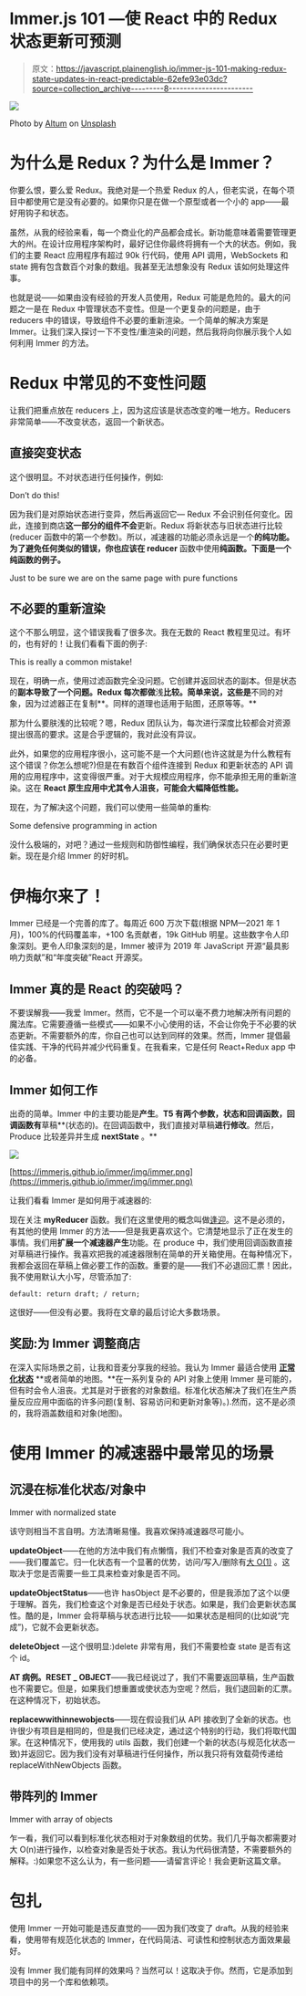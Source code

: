 # Immer.js 101 —使 React 中的 Redux 状态更新可预测

> 原文：<https://javascript.plainenglish.io/immer-js-101-making-redux-state-updates-in-react-predictable-62efe93e03dc?source=collection_archive---------8----------------------->

![](img/1d6bfdc9237f3fe9cf780c7f1a8862d5.png)

Photo by [Altum](https://unsplash.com/@altumcode) on [Unsplash](https://unsplash.com/)

# 为什么是 Redux？为什么是 Immer？

你要么恨，要么爱 Redux。我绝对是一个热爱 Redux 的人，但老实说，在每个项目中都使用它是没有必要的。如果你只是在做一个原型或者一个小的 app——最好用钩子和状态。

虽然，从我的经验来看，每一个商业化的产品都会成长。新功能意味着需要管理更大的州。在设计应用程序架构时，最好记住你最终将拥有一个大的状态。例如，我们的主要 React 应用程序有超过 90k 行代码，使用 API 调用，WebSockets 和 state 拥有包含数百个对象的数组。我甚至无法想象没有 Redux 该如何处理这件事。

也就是说——如果由没有经验的开发人员使用，Redux 可能是危险的。最大的问题之一是在 Redux 中管理状态不变性。但是一个更复杂的问题是，由于 reducers 中的错误，导致组件不必要的重新渲染。一个简单的解决方案是 Immer。让我们深入探讨一下不变性/重渲染的问题，然后我将向你展示我个人如何利用 Immer 的方法。

# Redux 中常见的不变性问题

让我们把重点放在 reducers 上，因为这应该是状态改变的唯一地方。Reducers 非常简单——不改变状态，返回一个新状态。

## 直接突变状态

这个很明显。不对状态进行任何操作，例如:

Don’t do this!

因为我们是对原始状态进行变异，然后再返回它— Redux 不会识别任何变化。因此，连接到商店**这一部分的组件不会**更新。Redux 将新状态与旧状态进行比较(reducer 函数中的第一个参数)。所以，减速器的功能必须永远是一个**的纯功能。为了避免任何类似的错误，你也应该在 reducer** 函数中使用**纯函数。下面是一个纯函数的例子。**

Just to be sure we are on the same page with pure functions

## 不必要的重新渲染

这个不那么明显，这个错误我看了很多次。我在无数的 React 教程里见过。有坏的，也有好的！让我们看看下面的例子:

This is really a common mistake!

现在，明确一点，使用过滤函数完全没问题。它创建并返回状态的副本。但是状态的**副本导致了一个问题。Redux 每次都做**浅**比较。简单来说，这些是**不同的对象，因为过滤器正在复制**。同样的道理也适用于贴图，还原等等。**

那为什么要肤浅的比较呢？嗯，Redux 团队认为，每次进行深度比较都会对资源提出很高的要求。这是合乎逻辑的，我对此没有异议。

此外，如果您的应用程序很小，这可能不是一个大问题(也许这就是为什么教程有这个错误？你怎么想呢?)但是在有数百个组件连接到 Redux 和更新状态的 API 调用的应用程序中，这变得很严重。对于大规模应用程序，你不能承担无用的重新渲染。这在 **React 原生应用中尤其令人沮丧，可能会大幅降低性能。**

现在，为了解决这个问题，我们可以使用一些简单的重构:

Some defensive programming in action

没什么极端的，对吧？通过一些规则和防御性编程，我们确保状态只在必要时更新。现在是介绍 Immer 的好时机。

# 伊梅尔来了！

Immer 已经是一个完善的库了。每周近 600 万次下载(根据 NPM—2021 年 1 月)，100%的代码覆盖率，+100 名贡献者，19k GitHub 明星。这些数字令人印象深刻。更令人印象深刻的是，Immer 被评为 2019 年 JavaScript 开源“最具影响力贡献”和“年度突破”React 开源奖。

## Immer 真的是 React 的突破吗？

不要误解我——我爱 Immer。然而，它不是一个可以毫不费力地解决所有问题的魔法库。它需要遵循一些模式——如果不小心使用的话，不会让你免于不必要的状态更新。不需要额外的库，你自己也可以达到同样的效果。然而，Immer 提倡最佳实践、干净的代码并减少代码重复。在我看来，它是任何 React+Redux app 中的必备。

## Immer 如何工作

出奇的简单。Immer 中的主要功能是**产生**。**T5 有两个参数，**状态**和回调函数，回调函数有**草稿**(状态的)。在回调函数中，我们直接对草稿**进行修改**。然后，Produce 比较差异并生成 **nextState** 。**

![](img/b2532e9c88842ef8bafd7a4a3829b356.png)

[https://immerjs.github.io/immer/img/immer.png](https://immerjs.github.io/immer/img/immer.png)

让我们看看 Immer 是如何用于减速器的:

现在关注 **myReducer** 函数。我们在这里使用的概念叫做[逢迎](https://javascript.info/currying-partials)。这不是必须的，有其他的使用 Immer 的方法——但是我更喜欢这个。它清楚地显示了正在发生的事情。我们用**扩展一个减速器产生**功能。在 produce 中，我们使用回调函数直接对草稿进行操作。我喜欢把我的减速器限制在简单的开关箱使用。在每种情况下，我都会返回在草稿上做必要工作的函数。重要的是——我们不必退回汇票！因此，我不使用默认大小写，尽管添加了:

```
default: return draft; / return;
```

这很好——但没有必要。我将在文章的最后讨论大多数场景。

## 奖励:为 Immer 调整商店

在深入实际场景之前，让我和音麦分享我的经验。我认为 Immer 最适合使用 [**正常化状态**](https://redux.js.org/recipes/structuring-reducers/normalizing-state-shape) **或者简单的地图。**在一系列复杂的 API 对象上使用 Immer 是可能的，但有时会令人沮丧。尤其是对于嵌套的对象数组。标准化状态解决了我们在生产质量反应应用中面临的许多问题(复制、容易访问和更新对象等)。).然而，这不是必须的，我将涵盖数组和对象(地图)。

# 使用 Immer 的减速器中最常见的场景

## 沉浸在标准化状态/对象中

Immer with normalized state

该守则相当不言自明。方法清晰易懂。我喜欢保持减速器尽可能小。

**updateObject**——在他的方法中我们有点懒惰，我们不检查对象是否真的改变了——我们覆盖它。归一化状态有一个显著的优势，访问/写入/删除有[大 O(1)](https://dev.to/adafia/brief-performance-analysis-of-arrays-and-objects-through-the-lens-of-big-o-notation-4id3) 。这取决于您是否需要一些工具来检查对象是否不同。

**updateObjectStatus**——也许 hasObject 是不必要的，但是我添加了这个以便于理解。首先，我们检查这个对象是否已经处于状态。如果是，我们会更新状态属性。酷的是，Immer 会将草稿与状态进行比较——如果状态是相同的(比如说“完成”)，它就不会更新状态。

**deleteObject** —这个很明显:)delete 非常有用，我们不需要检查 state 是否有这个 id。

**AT 病例。RESET _ OBJECT**——我已经说过了，我们不需要返回草稿，生产函数也不需要它。但是，如果我们想重置或使状态为空呢？然后，我们退回新的汇票。在这种情况下，初始状态。

**replacewwithinnewobjects**——现在假设我们从 API 接收到了全新的状态。也许很少有项目是相同的，但是我们已经决定，通过这个特别的行动，我们将取代国家。在这种情况下，使用我的 utils 函数，我们创建一个新的状态(与规范化状态一致)并返回它。因为我们没有对草稿进行任何操作，所以我只将有效载荷传递给 replaceWithNewObjects 函数。

## 带阵列的 Immer

Immer with array of objects

乍一看，我们可以看到标准化状态相对于对象数组的优势。我们几乎每次都需要对大 O(n)进行操作，以检查对象是否处于状态。我认为代码很清楚，不需要额外的解释。:)如果您不这么认为，有一些问题——请留言评论！我会更新这篇文章。

# 包扎

使用 Immer 一开始可能是违反直觉的——因为我们改变了 draft。从我的经验来看，使用带有规范化状态的 Immer，在代码简洁、可读性和控制状态方面效果最好。

没有 Immer 我们能有同样的效果吗？当然可以！这取决于你。然而，它是添加到项目中的另一个库和依赖项。